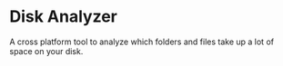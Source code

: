 # Disk Analyzer

A cross platform tool to analyze which folders and files take up a lot of space on your disk.
